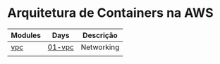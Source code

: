 # Arquitetura de Containers na AWS


| Modules | Days | Descrição |
| -------- | ----- | ----------- |
| [vpc](./modules/vpc/README.md)        | [01-vpc](./days/01-vpc/README.md)     | Networking     |
|         |      |             |